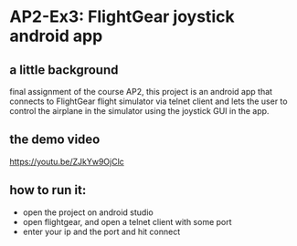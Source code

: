 # AP2-Ex3: FlightGear joystick android app

## a little background
final assignment of the course AP2, this project is an android app that connects to FlightGear flight simulator via telnet client and lets the user to control the airplane in the simulator using the joystick GUI in the app.

## the demo video
https://youtu.be/ZJkYw9OjClc

## how to run it:
* open the project on android studio
* open flightgear, and open a telnet client with some port
* enter your ip and the port and hit connect
